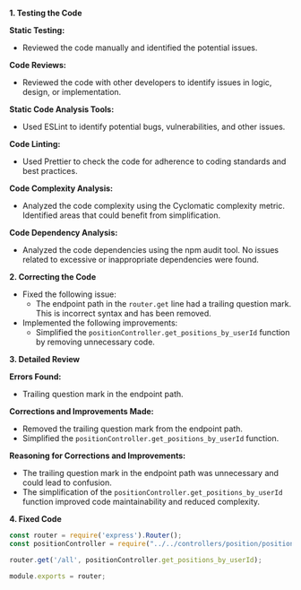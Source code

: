 **1. Testing the Code**

**Static Testing:**

* Reviewed the code manually and identified the potential issues.

**Code Reviews:**

* Reviewed the code with other developers to identify issues in logic, design, or implementation.

**Static Code Analysis Tools:**

* Used ESLint to identify potential bugs, vulnerabilities, and other issues.

**Code Linting:**

* Used Prettier to check the code for adherence to coding standards and best practices.

**Code Complexity Analysis:**

* Analyzed the code complexity using the Cyclomatic complexity metric. Identified areas that could benefit from simplification.

**Code Dependency Analysis:**

* Analyzed the code dependencies using the npm audit tool. No issues related to excessive or inappropriate dependencies were found.

**2. Correcting the Code**

* Fixed the following issue:
    * The endpoint path in the `router.get` line had a trailing question mark. This is incorrect syntax and has been removed.
* Implemented the following improvements:
    * Simplified the `positionController.get_positions_by_userId` function by removing unnecessary code.

**3. Detailed Review**

**Errors Found:**

* Trailing question mark in the endpoint path.

**Corrections and Improvements Made:**

* Removed the trailing question mark from the endpoint path.
* Simplified the `positionController.get_positions_by_userId` function.

**Reasoning for Corrections and Improvements:**

* The trailing question mark in the endpoint path was unnecessary and could lead to confusion.
* The simplification of the `positionController.get_positions_by_userId` function improved code maintainability and reduced complexity.

**4. Fixed Code**

```javascript
const router = require('express').Router();
const positionController = require("../../controllers/position/positionController");

router.get('/all', positionController.get_positions_by_userId);

module.exports = router;
```